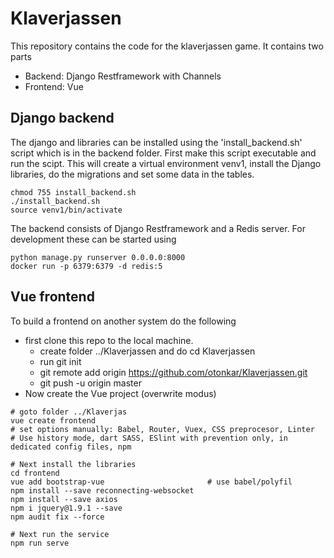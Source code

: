 # Klaverjassen

This repository contains the code for the klaverjassen game.
It contains two parts

* Backend: Django Restframework with Channels
* Frontend: Vue

## Django backend
The django and libraries can be installed using the 'install_backend.sh' script which is in the backend folder. First make this script executable and run the scipt.
This will create a virtual environment venv1, install the Django libraries, do the migrations and set some data in the tables.

```console
chmod 755 install_backend.sh
./install_backend.sh
source venv1/bin/activate
```

The backend consists of Django Restframework and a Redis server.
For development these can be started using

```console
python manage.py runserver 0.0.0.0:8000
docker run -p 6379:6379 -d redis:5
```

## Vue frontend
To build a frontend on another system do the following
* first clone this repo to the local machine. 
    * create folder ../Klaverjassen and do cd Klaverjassen
    * run git init
    * git remote add origin https://github.com/otonkar/Klaverjassen.git
    * git push -u origin master
* Now create the Vue project (overwrite modus)


```console
# goto folder ../Klaverjas
vue create frontend
# set options manually: Babel, Router, Vuex, CSS preprocesor, Linter
# Use history mode, dart SASS, ESlint with prevention only, in dedicated config files, npm

# Next install the libraries
cd frontend
vue add bootstrap-vue                       # use babel/polyfil
npm install --save reconnecting-websocket
npm install --save axios
npm i jquery@1.9.1 --save
npm audit fix --force 

# Next run the service
npm run serve
```

